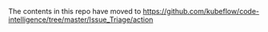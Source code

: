 The contents in this repo have moved to https://github.com/kubeflow/code-intelligence/tree/master/Issue_Triage/action
